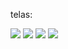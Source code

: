 telas: 

<img src='https://i.ibb.co/L0HTwSR/Whats-App-Image-2022-02-11-at-08-56-06.jpg'>
<img src='https://i.ibb.co/94wXK5W/Whats-App-Image-2022-02-11-at-08-56-07.jpg'>
<img src='https://i.ibb.co/ypsZbhj/Whats-App-Image-2022-02-11-at-08-56-07-1.jpg'>
<img src='https://i.ibb.co/BnJkxNV/Whats-App-Image-2022-02-11-at-08-56-08.jpg'>
